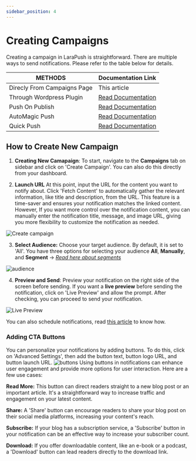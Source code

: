 ```yaml
---
sidebar_position: 4
---
```


# Creating Campaigns

Creating a campaign in LaraPush is straightforward. There are multiple ways to send notifications. Please refer to the table below for details.

| METHODS                  | Documentation Link |
|--------------------------|--------------------|
| Direcly From Campaigns Page    | This article |
| Through Wordpress Plugin | [Read Documentation](wordpress-pugin)|
| Push On Publish         | [Read Documentation](../features/automation/push-on-publish) |
| AutoMagic Push       | [Read Documentation](../features/automation/automagic) |
| Quick Push               | [Read Documentation](../features/quick-push) |



## How to Create New Campaign ##

1. **Creating New Camapaign**: To start, navigate to the **Campaigns** tab on sidebar and click on 'Create Campaign'. You can also do this directly from your dashboard.

2. **Launch URL** At this point, input the URL for the content you want to notify about. Click 'Fetch Content' to automatically gather the relevant information, like title and description, from the URL. This feature is a time-saver and ensures your notification matches the linked content. However, If you want more control over the notification content, you can manually enter the notification title, message, and image URL, giving you more flexibility to customize the notification as needed.

 ![Create campaign](/img/createcampaign.png)

3. **Select Audience:** Choose your target audience. By default, it is set to 'All'. You have three options for selecting your audience **All**, **Manually**, and **Segment** → [*Read here about segments*](../features/segment.md)

 ![audience](/img/audience.png)

4. **Preview and Send**: 
Preview your notification on the right side of the screen before sending. If you want a **live preview** before sending the notification, click on 'Live Preview' and allow the prompt. After checking, you can proceed to send your notification.

 ![Live Preview](/img/livepreview.png)

You can also schedule notifications, read [this article](../features/shedule-notification.md) to know how.

### Adding CTA Buttons

You can personalize your notifications by adding buttons. To do this, click on 'Advanced Settings', then add the button text, button logo URL, and button launch URL.
![buttons](/img/buttons.png)
Using buttons in notifications can enhance user engagement and provide more options for user interaction. Here are a few use cases:

**Read More:** This button can direct readers straight to a new blog post or an important article. It's a straightforward way to increase traffic and engagement on your latest content.

**Share:** A 'Share' button can encourage readers to share your blog post on their social media platforms, increasing your content's reach.

**Subscribe:** If your blog has a subscription service, a 'Subscribe' button in your notification can be an effective way to increase your subscriber count.

**Download:** If you offer downloadable content, like an e-book or a podcast, a 'Download' button can lead readers directly to the download link.
